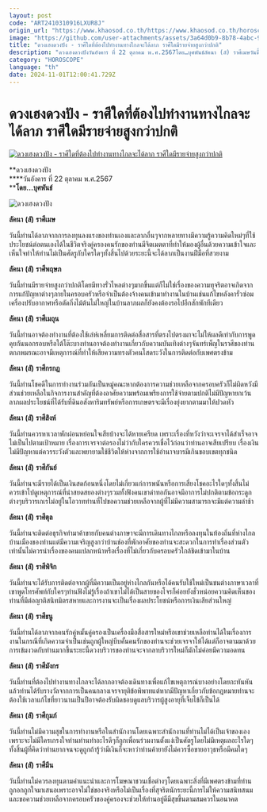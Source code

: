 ```yaml
---
layout: post
code: "ART2410310916LXUR8J"
origin_url: "https://www.khaosod.co.th/https://www.khaosod.co.th/horoscope/news_9467633"
image: "https://github.com/user-attachments/assets/3a64d0b9-8b78-4abc-9cd7-339232219a49"
title: "ดวงเฮงดวงปัง - ราศีใดที่ต้องไปทำงานทางไกลจะได้ลาภ ราศีใดมีรายจ่ายสูงกว่าปกติ"
description: "ดวงเฮงดวงปังวันอังคาร ที่ 22 ตุลาคม พ.ศ.2567โดย…บุศพันธ์ลัคนา (ลั) ราศีเมษวันนี้ท่านได้ลาภจากการลงทุนลงแรงของท่านเองและลาภอื่นๆจากหลายทางมีความรู้ความคิด"
category: "HOROSCOPE"
language: "th"
date: 2024-11-01T12:00:41.729Z
---
```


# ดวงเฮงดวงปัง - ราศีใดที่ต้องไปทำงานทางไกลจะได้ลาภ ราศีใดมีรายจ่ายสูงกว่าปกติ

[![ดวงเฮงดวงปัง - ราศีใดที่ต้องไปทำงานทางไกลจะได้ลาภ ราศีใดมีรายจ่ายสูงกว่าปกติ](https://www.khaosod.co.th/wpapp/uploads/2024/10/22-วันอังคาร.jpg "ดวงเฮงดวงปัง - ราศีใดที่ต้องไปทำงานทางไกลจะได้ลาภ ราศีใดมีรายจ่ายสูงกว่าปกติ")](https://www.khaosod.co.th/wpapp/uploads/2024/10/22-วันอังคาร.jpg)

**ดวงเฮงดวงปัง  
****วันอังคาร ที่ 22 ตุลาคม พ.ศ.2567  
****โดย…บุศพันธ์**

![ดวงเฮงดวงปัง](https://www.khaosod.co.th/wpapp/uploads/2024/10/22-Tue.jpg)

**ลัคนา** **(****ลั****)** **ราศีเมษ**

วันนี้ท่านได้ลาภจากการลงทุนลงแรงของท่านเองและลาภอื่นๆจากหลายทางมีความรู้ความคิดใหม่ๆที่ใช้ประโยชน์ต่อตนเองได้ในชีวิตจริงคู่ครองคนรักของท่านมีจิตเมตตาที่ทำให้มองผู้อื่นด้วยความเข้าใจและเห็นใจทำให้ท่านไม่เป็นศัตรูกับใครใดๆทั้งสิ้นไปด้วยระยะนี้จะได้ลาภเป็นงานฝีมือที่สวยงาม

**ลัคนา** **(****ลั****)** **ราศีพฤษภ**

วันนี้ท่านมีรายจ่ายสูงกว่าปกติโดยมีทางรั่วไหลต่างๆมากขึ้นแต่ก็ไม่ใช่เรื่องของความทุจริตอาจเกิดจากการแก้ปัญหาต่างๆภายในครอบครัวหรือจำเป็นต้องจ้างคนเข้ามาทำงานในบ้านเช่นแก้ไขหลังคารั่วซ่อมเครื่องปรับอากาศหรือตัดกิ่งไม้ต้นไม่ใหญ่ในบ้านลาภผลก็ยังคงต้องรอไปอีกสักพักทีเดียว

**ลัคนา** **(****ลั****)** **ราศีเมถุน**

วันนี้ท่านอาจต้องทำงานที่ต้องใช้เล่ห์เหลี่ยมการติดต่อสื่อสารที่ตรงไปตรงมาจะไม่ให้ผลดีเท่ากับการพูดคุยกันนอกรอบหรือใต้โต๊ะบางท่านอาจต้องทำงานเกี่ยวกับความบันเทิงต่างๆจันทร์เพ็ญในราศีของท่านตกภพมรณะอาจมีเหตุการณ์ที่ทำให้เสียความทรงตัวคนโสดระวังในการติดต่อกับเพศตรงข้าม

**ลัคนา** **(****ลั****)** **ราศีกรกฎ**

วันนี้ท่านโชคดีในการทำงานร่วมกันเป็นหมู่คณะหากต้องการความช่วยเหลือจากครอบครัวก็ไม่ผิดหวังมีส่วนช่วยเหลือในกิจการงานสำคัญที่ต้องอาศัยความพร้อมเพรียงการใช้จ่ายตามปกติไม่มีปัญหายกเว้นลาภผลประโยชน์ที่ได้รับที่ดินอสังหาริมทรัพย์หรือการเกษตรจะมีเรื่องยุ่งยากตามมาให้ปวดหัว

**ลัคนา** **(****ลั****)** **ราศีสิงห์**

วันนี้ท่านควรหาเวลาพักผ่อนหย่อนใจเสียบ้างจะได้หายเครียด เพราะเรื่องที่หวังว่าจะเจรจาได้สำเร็จอาจไม่เป็นไปตามเป้าหมาย เรื่องการเจรจาต่อรองไม่ว่ากับใครควรเชื่อไว้ก่อนว่าท่านอาจเสียเปรียบ เรื่องเงินไม่มีปัญหาแต่ควรระวังตัวและพยายามใช้ชีวิตให้ห่างจากการใช้อำนาจบารมีเกินขอบเขตทุกชนิด

**ลัคนา** **(****ลั****)** **ราศีกันย์**

วันนี้ท่านจะมีรายได้เป็นเงินสดก้อนหนึ่งโดยไม่เกี่ยวแก่การพนันหรือการเสี่ยงโชคอะไรใดๆทั้งสิ้นไม่ควรเข้าไปดูเหตุการณ์ที่น่าสยดสยองต่างๆรวมทั้งฟังคนเขาด่าทอกันอาจมีอาการไม่ปกติตามข้อกระดูกต่างๆบริวารเกเรไม่อยู่ในโอวาทท่านที่ไปขอความช่วยเหลือจากผู้ที่ไม่มีความสามารถจะมีแต่ความล่าช้า

**ลัคนา** **(****ลั****)** **ราศีตุล**

วันนี้ท่านจะติดต่อธุรกิจทำมาค้าขายกับคนต่างภาษาจะมีการเดินทางไกลหรือลงทุนในท้องถิ่นที่ห่างไกลบ้านเมืองของท่านแต่มีความเจริญสูงกว่าบ้านช่องที่พักอาศัยของท่านจะสะดวกในการทำเรื่องส่วนตัวเท่านั้นไม่ควรนำเรื่องของคนแปลกหน้าหรือเรื่องที่ไม่เกี่ยวกับครอบครัวใกล้ชิดเข้ามาในบ้าน

**ลัคนา** **(****ลั****)** **ราศีพิจิก**

วันนี้ท่านจะได้รับการติดต่อจากผู้ที่มีความเป็นอยู่ห่างไกลกันหรือได้คนรับใช้ใหม่เป็นชนต่างภาษาเวลาที่เขาพูดโทรศัพท์กับใครๆท่านฟังไม่รู้เรื่องถ้าเขาไม่ได้เป็นสายของโจรก็ค่อยยังชั่วหน่อยความคิดเห็นของท่านที่มีต่อญาติสนิทมิตรสหายและการงานจะเป็นเรื่องผลประโยชน์หรือการเงินเสียส่วนใหญ่

**ลัคนา** **(****ลั****)** **ราศีธนู**

วันนี้ท่านได้ลาภจากคนรักคู่หมั้นคู่ครองเป็นเครื่องมือสื่อสารใหม่หรือเขาช่วยเหลือท่านได้ในเรื่องการงานในกรณีที่เกิดความจำเป็นเช่นถูกผู้ใหญ่บีบคั้นคนรักของท่านจะช่วยเจรจาให้ได้แต่ก็อาจตามมาด้วยการเข้มงวดกับท่านมากขึ้นระยะนี้ดวงบริวารของท่านจะจากลาบริวารใหม่ก็มักไม่ค่อยมีความอดทน

**ลัคนา** **(****ลั****)** **ราศีมังกร**

วันนี้ท่านที่ต้องไปทำงานทางไกลจะได้ลาภอาจต้องเดินทางเพื่อแก้ไขเหตุการณ์บางอย่างโดยกะทันหันแล้วท่านได้รับรางวัลจากการเป็นคนกลางเจรจายุติข้อพิพาทแต่หากมีปัญหาเกี่ยวกับข้อกฎหมายท่านจะต้องใช้เวลาแก้ไขที่ยาวนานเป็นปีอาจต้องรับผิดชอบดูแลบริวารผู้สูงอายุที่เจ็บไข้ก็เป็นได้

**ลัคนา** **(****ลั****)** **ราศีกุมภ์**

วันนี้ท่านไม่มีความสุขในการทำงานหรือในสำนักงานโดยเฉพาะสำนักงานที่ท่านไม่ได้เป็นเจ้าของเองเพราะจะไม่มีใครเกรงใจท่านท่านทำอะไรดีๆก็ถูกเพื่อนร่วมงานตั้งแง่เป็นศัตรูโดยไม่มีเหตุผลอะไรใดๆทั้งสิ้นผู้ที่คิดว่าท่านยากจนจะดูถูกถ้ารู้ว่ามีเงินก็จะหาว่าท่านค้ายายังไม่ควรซื้อขายอาวุธหรือมีคมใดๆ

**ลัคนา** **(****ลั****)** **ราศีมีน**

วันนี้ท่านไม่ควรลงทุนตามคำแนะนำและการโฆษณาชวนเชื่อต่างๆโดยเฉพาะสิ่งที่มีเพศตรงข้ามที่ท่านถูกอกถูกใจมาเสนอเพราะอาจไม่ใช่ของจริงหรือไม่เป็นเรื่องที่สุจริตนักระยะนี้การไม่ให้ความสนิทสนมและขอความช่วยเหลือจากครอบครัวของคู่ครองจะช่วยให้ท่านอยู่ดีมีสุขขึ้นตามสมควรในอนาคต